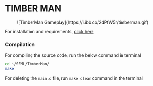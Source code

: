 # TIMBER MAN
<p align = "center">
![TimberMan Gameplay](https://i.ibb.co/2dPfW5r/timberman.gif)
</p>

For installation and requirements, [click here][1]

### Compilation
For compiling the source code, run the below command in terminal

```bash
cd ~/SFML/TimberMan/
make
```

For deleting the `main.o` file, run `make clean` command in the terminal

[1]: https://github.com/chauhan739/SFML#requirements
